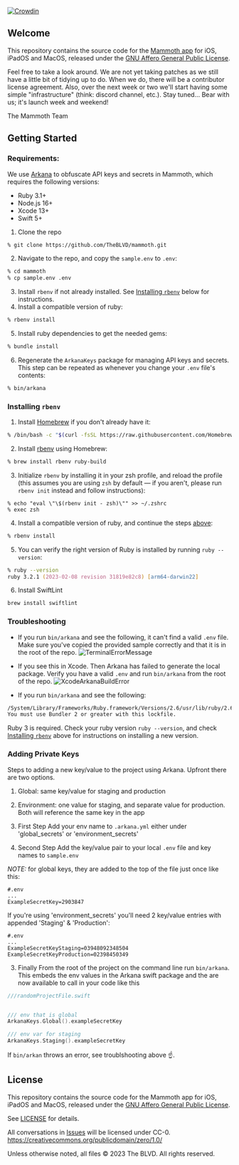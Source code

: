 [![Crowdin](https://badges.crowdin.net/mammoth-app/localized.svg)](https://crowdin.com/project/mammoth-app)

## Welcome

This repository contains the source code for the [Mammoth app](https://getmammoth.app) for iOS, iPadOS and MacOS, released under the [GNU Affero General Public License](https://www.gnu.org/licenses/agpl-3.0.html).

Feel free to take a look around. We are not yet taking patches as we still have a little bit of tidying up to do. When we do, there will be a contributor license agreement. Also, over the next week or two we'll start having some simple "infrastructure" (think: discord channel, etc.). Stay tuned... Bear with us; it's launch week and weekend!

The Mammoth Team


## Getting Started

### Requirements:

We use [Arkana](https://github.com/rogerluan/arkana) to obfuscate API keys and secrets in Mammoth, which requires the following versions:

- Ruby 3.1+
- Node.js 16+
- Xcode 13+
- Swift 5+

1. Clone the repo

```zsh
% git clone https://github.com/TheBLVD/mammoth.git
```

2. Navigate to the repo, and copy the `sample.env` to `.env`:

```zsh
% cd mammoth
% cp sample.env .env
```

3. Install `rbenv` if not already installed. See [Installing `rbenv`](#installing-rbenv) below for instructions.
4. Install a compatible version of ruby:

```zsh
% rbenv install
```

5. Install ruby dependencies to get the needed gems:

```zsh
% bundle install
```

6. Regenerate the `ArkanaKeys` package for managing API keys and secrets. This step can be repeated as whenever you change your `.env` file's contents:

```zsh
% bin/arkana
```

### Installing `rbenv`

1. Install [Homebrew](https://brew.sh) if you don't already have it:

```zsh
% /bin/bash -c "$(curl -fsSL https://raw.githubusercontent.com/Homebrew/install/HEAD/install.sh)"
```

2. Install [rbenv](https://github.com/rbenv/rbenv) using Homebrew:

```zsh
% brew install rbenv ruby-build
```

3. Initialize `rbenv` by installing it in your zsh profile, and reload the profile (this assumes you are using `zsh` by default — if you aren't, please run `rbenv init` instead and follow instructions):

```
% echo "eval \"\$(rbenv init - zsh)\"" >> ~/.zshrc
% exec zsh
```

4. Install a compatible version of ruby, and continue the steps [above](#requirements):

```zsh
% rbenv install
```

5. You can verify the right version of Ruby is installed by running `ruby --version`:

```zsh
% ruby --version
ruby 3.2.1 (2023-02-08 revision 31819e82c8) [arm64-darwin22]
```

6. Install SwiftLint

```zsh
brew install swiftlint
```

### Troubleshooting

- If you run `bin/arkana` and see the following, it can't find a valid `.env`
  file. Make sure you've copied the provided sample correctly and that it is in
  the root of the repo.
  ![TerminalErrorMessage](https://github.com/TheBLVD/mammoth-app/assets/76360/ce645773-4713-460a-bb0f-acc698a180d1)

- If you see this in Xcode. Then Arkana has failed to generate the local
  package. Verify you have a valid `.env` and run `bin/arkana` from the root of
  the repo.
  ![XcodeArkanaBuildError](https://github.com/TheBLVD/mammoth-app/assets/76360/ec0fd8a9-285f-41dd-817d-60fc41d94e54)

- If you run `bin/arkana` and see the following:

```sh
/System/Library/Frameworks/Ruby.framework/Versions/2.6/usr/lib/ruby/2.6.0/universal-darwin22/rbconfig.rb:21: warning: Insecure world writable dir /usr/local/bin in PATH, mode 040777
You must use Bundler 2 or greater with this lockfile.
```

Ruby 3 is required. Check your ruby version `ruby --version`, and check [Installing `rbenv`](#installing-rbenv) above for instructions on installing a new version.

### Adding Private Keys

Steps to adding a new key/value to the project using Arkana. Upfront there are two options.

1. Global: same key/value for staging and production
2. Environment: one value for staging, and separate value for production. Both
   will reference the same key in the app

3. First Step Add your env name to `.arkana.yml` either under 'global_secrets'
   or 'environment_secrets'

4. Second Step Add the key/value pair to your local `.env` file and key names to
   `sample.env`

_NOTE:_ for global keys, they are added to the top of the file just once like
this:

```
#.env
...
ExampleSecretKey=2903847
```

If you're using 'environment_secrets' you'll need 2 key/value entries with
appended 'Staging' & 'Production':

```
#.env
...
ExampleSecretKeyStaging=03948092348504
ExampleSecretKeyProduction=02398450349
```

3. Finally From the root of the project on the command line run `bin/arkana`.
   This embeds the env values in the Arkana swift package and the are now
   available to call in your code like this

```swift
///randomProjectFile.swift


/// env that is global
ArkanaKeys.Global().exampleSecretKey

/// env var for staging
ArkanaKeys.Staging().exampleSecretKey
```

If `bin/arkan` throws an error, see troublshooting above ☝.

## License

This repository contains the source code for the Mammoth app for iOS, iPadOS and MacOS, released under the [GNU Affero General Public License](https://www.gnu.org/licenses/agpl-3.0.html).

See [LICENSE](./LICENSE.md) for details.

All conversations in [Issues](https://github.com/TheBLVD/mammoth/issues) will be licensed under CC-0. https://creativecommons.org/publicdomain/zero/1.0/

Unless otherwise noted, all files © 2023 The BLVD. All rights reserved.

